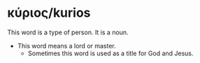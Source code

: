 # κύριος/kurios

This word is a type of person. It is a noun. 

* This word means a lord or master.
    * Sometimes this word is used as a title for God and Jesus. 
